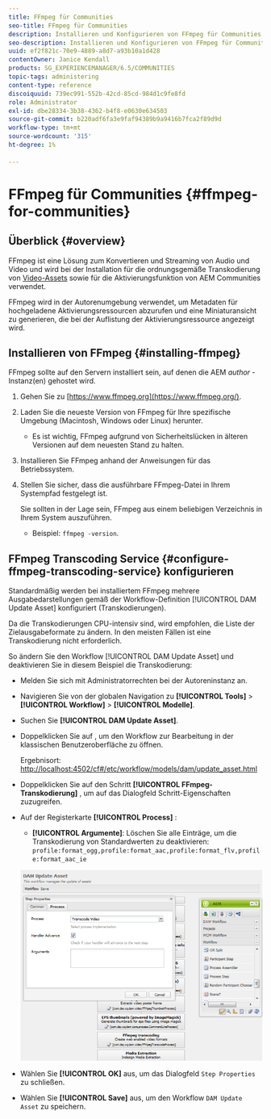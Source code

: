 ```yaml
---
title: FFmpeg für Communities
seo-title: FFmpeg für Communities
description: Installieren und Konfigurieren von FFmpeg für Communities
seo-description: Installieren und Konfigurieren von FFmpeg für Communities
uuid: ef2f821c-70e9-4889-a8d7-a93b10a1d428
contentOwner: Janice Kendall
products: SG_EXPERIENCEMANAGER/6.5/COMMUNITIES
topic-tags: administering
content-type: reference
discoiquuid: 739ec991-552b-42cd-85cd-984d1c9fe8fd
role: Administrator
exl-id: dbe28334-3b38-4362-b4f8-e0630e634503
source-git-commit: b220adf6fa3e9faf94389b9a9416b7fca2f89d9d
workflow-type: tm+mt
source-wordcount: '315'
ht-degree: 1%

---
```


# FFmpeg für Communities {#ffmpeg-for-communities}

## Überblick {#overview}

FFmpeg ist eine Lösung zum Konvertieren und Streaming von Audio und Video und wird bei der Installation für die ordnungsgemäße Transkodierung von [Video-Assets](../../help/sites-authoring/default-components-foundation.md#video) sowie für die Aktivierungsfunktion von AEM Communities verwendet.

FFmpeg wird in der Autorenumgebung verwendet, um Metadaten für hochgeladene Aktivierungsressourcen abzurufen und eine Miniaturansicht zu generieren, die bei der Auflistung der Aktivierungsressource angezeigt wird.

## Installieren von FFmpeg {#installing-ffmpeg}

FFmpeg sollte auf den Servern installiert sein, auf denen die AEM *author* -Instanz(en) gehostet wird.

1. Gehen Sie zu [https://www.ffmpeg.org](https://www.ffmpeg.org/).
1. Laden Sie die neueste Version von FFmpeg für Ihre spezifische Umgebung (Macintosh, Windows oder Linux) herunter.

   * Es ist wichtig, FFmpeg aufgrund von Sicherheitslücken in älteren Versionen auf dem neuesten Stand zu halten.

1. Installieren Sie FFmpeg anhand der Anweisungen für das Betriebssystem.

1. Stellen Sie sicher, dass die ausführbare FFmpeg-Datei in Ihrem Systempfad festgelegt ist.

   Sie sollten in der Lage sein, FFmpeg aus einem beliebigen Verzeichnis in Ihrem System auszuführen.

   * Beispiel: `ffmpeg -version`.

## FFmpeg Transcoding Service {#configure-ffmpeg-transcoding-service} konfigurieren

Standardmäßig werden bei installiertem FFmpeg mehrere Ausgabedarstellungen gemäß der Workflow-Definition [!UICONTROL DAM Update Asset] konfiguriert (Transkodierungen).

Da die Transkodierungen CPU-intensiv sind, wird empfohlen, die Liste der Zielausgabeformate zu ändern. In den meisten Fällen ist eine Transkodierung nicht erforderlich.

So ändern Sie den Workflow [!UICONTROL DAM Update Asset] und deaktivieren Sie in diesem Beispiel die Transkodierung:

* Melden Sie sich mit Administratorrechten bei der Autoreninstanz an.
* Navigieren Sie von der globalen Navigation zu **[!UICONTROL Tools]** > **[!UICONTROL Workflow]** > **[!UICONTROL Modelle]**.
* Suchen Sie **[!UICONTROL DAM Update Asset]**.
* Doppelklicken Sie auf , um den Workflow zur Bearbeitung in der klassischen Benutzeroberfläche zu öffnen.

   Ergebnisort: [http://localhost:4502/cf#/etc/workflow/models/dam/update_asset.html](http://localhost:4502/cf#/etc/workflow/models/dam/update_asset.html)

* Doppelklicken Sie auf den Schritt **[!UICONTROL FFmpeg-Transkodierung]** , um auf das Dialogfeld Schritt-Eigenschaften zuzugreifen.
* Auf der Registerkarte **[!UICONTROL Process]** :

   * **[!UICONTROL Argumente]**: Löschen Sie alle Einträge, um die Transkodierung von Standardwerten zu deaktivieren:  `profile:format_ogg,profile:format_aac,profile:format_flv,profile:format_aac_ie`

   ![configure-ffmpeg](assets/configure-ffmpeg.png)

* Wählen Sie **[!UICONTROL OK]** aus, um das Dialogfeld `Step Properties` zu schließen.

* Wählen Sie **[!UICONTROL Save]** aus, um den Workflow `DAM Update Asset` zu speichern.

